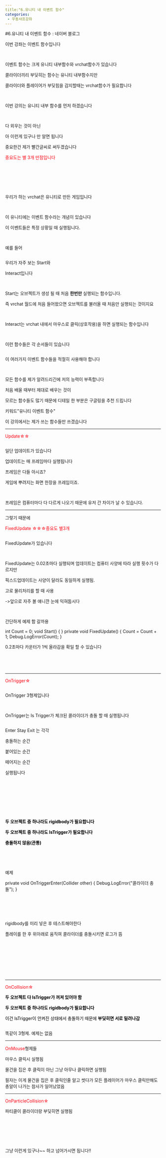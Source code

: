 ```yaml
---
title:"6.유니티 내 이벤트 함수"
categories:
 - 우동샤프강좌
---
```

#6.유니티 내 이벤트 함수 : 네이버 블로그
<div class="wrap_rabbit pcol2 _param(1) _postViewArea222583389393" id="post-view222583389393">
<!-- Rabbit HTML --><div class="se-viewer se-theme-default" lang="ko-KR">
<!-- SE_DOC_HEADER_END -->
<div class="se-main-container">
<div class="se-component se-text se-l-default" id="SE-72385c9c-377a-42fc-b866-f5e9d3713923">
<div class="se-component-content">
<div class="se-section se-section-text se-l-default">
<div class="se-module se-module-text">
<!-- SE-TEXT { --><p class="se-text-paragraph se-text-paragraph-align-" id="SE-654d220b-0bcf-426a-8311-04e6fa39742d" style=""><span class="se-fs- se-ff-" id="SE-3d12652a-907a-4cd0-90e5-43cab258325d" style="">이번 강좌는 이벤트 함수입니다</span></p><!-- } SE-TEXT --><!-- SE-TEXT { --><p class="se-text-paragraph se-text-paragraph-align-" id="SE-320fc382-fc22-4964-b68e-542add06873f" style=""><span class="se-fs- se-ff-" id="SE-cb9b9165-6bc1-4227-8b34-226b2e67288c" style="">​</span></p><!-- } SE-TEXT --><!-- SE-TEXT { --><p class="se-text-paragraph se-text-paragraph-align-" id="SE-a308bd3e-a335-4166-bc03-5c6dbedff4a7" style=""><span class="se-fs- se-ff-" id="SE-bd0b6bbe-5884-4458-8768-e0c8c8261e2d" style="">이벤트 함수는 크게 유니티 내부함수와 vrchat함수가 있습니다</span></p><!-- } SE-TEXT --><!-- SE-TEXT { --><p class="se-text-paragraph se-text-paragraph-align-" id="SE-2bbea9f1-c555-4528-88f8-e477cda0185a" style=""><span class="se-fs- se-ff-" id="SE-0f9d7ede-099c-4255-b477-13f2a4fd62ea" style="">콜라이더끼리 부딪히는 함수는 유니티 내부함수지만</span></p><!-- } SE-TEXT --><!-- SE-TEXT { --><p class="se-text-paragraph se-text-paragraph-align-" id="SE-746bfbce-ef4b-4d63-a93b-60a62cbdb368" style=""><span class="se-fs- se-ff-" id="SE-d57818ed-1cac-449d-92a6-85a6d21fc77a" style="">콜라이더와 플레이어가 부딪힘을 감지할때는 vrchat함수가 필요합니다</span></p><!-- } SE-TEXT --><!-- SE-TEXT { --><p class="se-text-paragraph se-text-paragraph-align-" id="SE-0312c368-7464-4950-ac49-9358263baaa0" style=""><span class="se-fs- se-ff-" id="SE-50ea8a87-3d32-4c24-a6ae-320608e3c94c" style="">​</span></p><!-- } SE-TEXT --><!-- SE-TEXT { --><p class="se-text-paragraph se-text-paragraph-align-" id="SE-0ecc1ad7-4895-42e5-a035-d1237dc437f8" style=""><span class="se-fs- se-ff-" id="SE-dae89dc8-9462-4801-b9ce-330f40e0cd4c" style="">이번 강의는 유니티 내부 함수를 먼저 하겠습니다</span></p><!-- } SE-TEXT --><!-- SE-TEXT { --><p class="se-text-paragraph se-text-paragraph-align-" id="SE-6cacfe5e-ff36-40ab-bb3e-6ef38da6e632" style=""><span class="se-fs- se-ff-" id="SE-41688531-6d36-44fa-a20a-d8efd2a4d352" style="">​</span></p><!-- } SE-TEXT --><!-- SE-TEXT { --><p class="se-text-paragraph se-text-paragraph-align-" id="SE-cef1ae8e-7772-4c59-880a-55853cdabc06" style=""><span class="se-fs- se-ff-" id="SE-34e699a8-3069-417b-b49c-807ab9d56f86" style="">다 외우는 것이 아닌</span></p><!-- } SE-TEXT --><!-- SE-TEXT { --><p class="se-text-paragraph se-text-paragraph-align-" id="SE-b3685fd7-4654-4b5f-927c-94eb8c0fcfc7" style=""><span class="se-fs- se-ff-" id="SE-7f06d719-a5f7-4f43-bc13-cc57de1d60d5" style="">아 이런게 있구나 만 알면 됩니다</span></p><!-- } SE-TEXT --><!-- SE-TEXT { --><p class="se-text-paragraph se-text-paragraph-align-" id="SE-67a993a6-c7a5-4ada-99e4-1fe22c07f631" style=""><span class="se-fs- se-ff-" id="SE-b1a21066-774e-4004-8506-5a979710f404" style="">중요한건 제가 빨간글씨로 써두겠습니다</span></p><!-- } SE-TEXT --><!-- SE-TEXT { --><p class="se-text-paragraph se-text-paragraph-align-" id="SE-89af24ca-ba52-4219-8913-f658c88eea39" style=""><span class="se-fs- se-ff-" id="SE-71b8eb94-dc6e-4edb-8b31-9f7d90acddc5" style="color:#ff0010;">중요도는 별 3개 만점입니다</span></p><!-- } SE-TEXT --><!-- SE-TEXT { --><p class="se-text-paragraph se-text-paragraph-align-" id="SE-1eade218-5173-477c-a621-3af990315040" style=""><span class="se-fs- se-ff-" id="SE-a9c874d7-8cd0-4f3e-9746-6587a84c0505" style="">​</span></p><!-- } SE-TEXT --><!-- SE-TEXT { --><p class="se-text-paragraph se-text-paragraph-align-" id="SE-d8d4dfca-1376-435c-8bb3-db629378d174" style=""><span class="se-fs- se-ff-" id="SE-faf481dc-0cb4-486f-b87e-e374b9bdcd9d" style="">​</span></p><!-- } SE-TEXT --><!-- SE-TEXT { --><p class="se-text-paragraph se-text-paragraph-align-" id="SE-095368be-74cc-4eca-8faa-6d07ca701021" style=""><span class="se-fs- se-ff-" id="SE-4a2bec98-7072-4561-83da-0193ed4a4d68" style="">​</span></p><!-- } SE-TEXT --><!-- SE-TEXT { --><p class="se-text-paragraph se-text-paragraph-align-" id="SE-505ae656-9265-41c9-8d57-0f6450818e85" style=""><span class="se-fs- se-ff-" id="SE-4e9ab927-560f-41d1-a292-913b41c60da9" style="">우리가 하는 vrchat은 유니티로 만든 게임입니다</span></p><!-- } SE-TEXT --><!-- SE-TEXT { --><p class="se-text-paragraph se-text-paragraph-align-" id="SE-5af2f763-ad01-4b2f-9b7c-e4546343ab8e" style=""><span class="se-fs- se-ff-" id="SE-426f1cd3-b0a1-4e2f-a1fd-58024e4cd272" style="">​</span></p><!-- } SE-TEXT --><!-- SE-TEXT { --><p class="se-text-paragraph se-text-paragraph-align-" id="SE-a2c2e8ff-15b9-4537-9ac9-eecb51ece61d" style=""><span class="se-fs- se-ff-" id="SE-b27f8ad0-9d43-4a3b-ae97-93a78a578fdd" style="">이 유니티에는 이벤트 함수라는 개념이 있습니다</span></p><!-- } SE-TEXT --><!-- SE-TEXT { --><p class="se-text-paragraph se-text-paragraph-align-" id="SE-2cbb3b02-a552-4509-8f7f-cf392521cfdf" style=""><span class="se-fs- se-ff-" id="SE-920e38dc-3653-46de-b260-ef98ee7f0f7e" style="">이 이벤트들은 특정 상황일 때 실행됩니다.</span></p><!-- } SE-TEXT --><!-- SE-TEXT { --><p class="se-text-paragraph se-text-paragraph-align-" id="SE-2d1497ca-238d-49c6-ab05-0c17cc55aad5" style=""><span class="se-fs- se-ff-" id="SE-ee8b17df-9299-4d94-9ef3-cea798467830" style="">​</span></p><!-- } SE-TEXT --><!-- SE-TEXT { --><p class="se-text-paragraph se-text-paragraph-align-" id="SE-48349b06-5ddf-4612-97d8-81f9c4a9aa58" style=""><span class="se-fs- se-ff-" id="SE-1b59d6fe-14b7-42de-bda3-97d21dfb2640" style="">예를 들어 </span></p><!-- } SE-TEXT -->
</div>
</div>
</div>
</div> <div class="se-component se-image se-l-default" id="SE-a8f81160-657c-41eb-b4f2-ba01db59142a">
<div class="se-component-content se-component-content-normal">
<div class="se-section se-section-image se-l-default se-section-align-" style="max-width:554px;">
<div class="se-module se-module-image" style="">
<a class="se-module-image-link __se_image_link __se_link" data-linkdata='{"id" : "SE-a8f81160-657c-41eb-b4f2-ba01db59142a", "src" : "https://blogfiles.pstatic.net/MjAyMTExMjlfMTMy/MDAxNjM4MTM2MDAzNDQw.xgbjXT_aRtvmUoaMye9iyKFMHJaiIq3Hmm5MrbSeoXgg.Fk3TT0w2BBMgIKX2H9XMgXHngAoE_ZTuPuruhZSUlEQg.PNG.dls32208/image.png?type=w1", "originalWidth" : "554", "originalHeight" : "292", "linkUse" : "false", "link" : ""}' data-linktype="img" href="#" onclick="return false;" style="">
<img alt="" class="se-image-resource" src="https://blogfiles.pstatic.net/MjAyMTExMjlfMTMy/MDAxNjM4MTM2MDAzNDQw.xgbjXT_aRtvmUoaMye9iyKFMHJaiIq3Hmm5MrbSeoXgg.Fk3TT0w2BBMgIKX2H9XMgXHngAoE_ZTuPuruhZSUlEQg.PNG.dls32208/image.png?type=w1">
</img></a>
</div>
</div>
</div>
</div>
<div class="se-component se-text se-l-default" id="SE-fab99dfb-0595-48f6-9532-7f9299c3c9b4">
<div class="se-component-content">
<div class="se-section se-section-text se-l-default">
<div class="se-module se-module-text">
<!-- SE-TEXT { --><p class="se-text-paragraph se-text-paragraph-align-" id="SE-705e0e7e-4dac-48c9-8d65-0c8d740c558c" style=""><span class="se-fs- se-ff-" id="SE-fae8aa4f-04e0-4921-8a77-f6827bc96bee" style="">우리가 자주 보는 Start와</span></p><!-- } SE-TEXT --><!-- SE-TEXT { --><p class="se-text-paragraph se-text-paragraph-align-" id="SE-d68ff26c-a9c2-4ef7-85cb-e811e8f516f4" style=""><span class="se-fs- se-ff-" id="SE-4ee6906f-1a9a-4687-a553-e0f5e4994597" style="">Interact입니다</span></p><!-- } SE-TEXT --><!-- SE-TEXT { --><p class="se-text-paragraph se-text-paragraph-align-" id="SE-827f3a7c-5be2-4383-bece-7ac71270fe7e" style=""><span class="se-fs- se-ff-" id="SE-75942be7-243e-4825-911f-024c89daced0" style="">​</span></p><!-- } SE-TEXT --><!-- SE-TEXT { --><p class="se-text-paragraph se-text-paragraph-align-" id="SE-525abe4e-050f-4bde-9883-801ef21301f1" style=""><span class="se-fs- se-ff-" id="SE-06c1a4a2-5bd8-451c-b4e7-6e8ba3fd80fc" style="">Start는 오브젝트가 생성 될 때 처음 </span><span class="se-fs- se-ff-" id="SE-32674b16-8eea-4256-9614-2ec762fdc80a" style=""><b>한번만</b></span><span class="se-fs- se-ff-" id="SE-bc451b14-6bc4-4363-adbd-bc12422cb8ba" style=""> 실행되는 함수입니다.</span></p><!-- } SE-TEXT --><!-- SE-TEXT { --><p class="se-text-paragraph se-text-paragraph-align-" id="SE-3051eba7-2e46-4182-932f-b7f43637d967" style=""><span class="se-fs- se-ff-" id="SE-1cc749ac-a11c-4b09-8aad-18a6becb2aeb" style="">즉 vrchat 월드에 처음 들어왔으면 오브젝트를 불러올 때 처음만 실행되는 것이지요</span></p><!-- } SE-TEXT --><!-- SE-TEXT { --><p class="se-text-paragraph se-text-paragraph-align-" id="SE-5f610fd3-96a8-4ed5-badd-59e0a95ee9c8" style=""><span class="se-fs- se-ff-" id="SE-871f93c5-2974-4188-a229-8a16d2a0e0c6" style="">​</span></p><!-- } SE-TEXT --><!-- SE-TEXT { --><p class="se-text-paragraph se-text-paragraph-align-" id="SE-27e8daa8-ba15-495b-8b7a-5d7c7389d018" style=""><span class="se-fs- se-ff-" id="SE-0f79de7b-4971-4b0c-8d14-7bb0f8aba3b6" style="">Interact는 vrchat 내에서 마우스로 클릭(상호작용)을 하면 실행되는 함수입니다</span></p><!-- } SE-TEXT --><!-- SE-TEXT { --><p class="se-text-paragraph se-text-paragraph-align-" id="SE-b7126457-ca18-4599-8ed5-4db07309386a" style=""><span class="se-fs- se-ff-" id="SE-7647eca8-932d-411d-86be-9595dcea95d3" style="">​</span></p><!-- } SE-TEXT --><!-- SE-TEXT { --><p class="se-text-paragraph se-text-paragraph-align-" id="SE-6792b215-271e-4a30-8b53-68d48b6a1f39" style=""><span class="se-fs- se-ff-" id="SE-c41aa1f2-880f-46b9-8592-690cd83791df" style="">이런 함수들은 각 순서들이 있습니다</span></p><!-- } SE-TEXT -->
</div>
</div>
</div>
</div> <div class="se-component se-image se-l-default" id="SE-48021150-c64d-443d-9ba5-bbc3efa3cfff">
<div class="se-component-content se-component-content-fit">
<div class="se-section se-section-image se-l-default se-section-align-">
<div class="se-module se-module-image" style="">
<a class="se-module-image-link __se_image_link __se_link" data-linkdata='{"id" : "SE-48021150-c64d-443d-9ba5-bbc3efa3cfff", "src" : "https://docs.unity3d.com/kr/530/uploads/Main/monobehaviour_flowchart.svg", "originalWidth" : "1134", "originalHeight" : "1587", "linkUse" : "false", "link" : ""}' data-linktype="img" href="#" onclick="return false;" style="">
<img alt="" class="se-image-resource" src="https://docs.unity3d.com/kr/530/uploads/Main/monobehaviour_flowchart.svg">
</img></a>
</div>
</div>
</div>
</div>
<div class="se-component se-text se-l-default" id="SE-a27cc51a-40f6-43aa-9bd9-c194a34f6639">
<div class="se-component-content">
<div class="se-section se-section-text se-l-default">
<div class="se-module se-module-text">
<!-- SE-TEXT { --><p class="se-text-paragraph se-text-paragraph-align-" id="SE-25b71bf6-b8be-46fd-8c0b-31577a2b6872" style=""><span class="se-fs- se-ff-" id="SE-ce74d955-bb77-4c56-aa84-ade087b284cb" style="">이 여러가지 이벤트 함수들을 적절히 사용해야 합니다</span></p><!-- } SE-TEXT --><!-- SE-TEXT { --><p class="se-text-paragraph se-text-paragraph-align-" id="SE-c76ec47f-c219-4ed6-ba12-591775ff60fb" style=""><span class="se-fs- se-ff-" id="SE-93a54266-751b-48c2-a3c8-84fc2c4b59e3" style="">​</span></p><!-- } SE-TEXT --><!-- SE-TEXT { --><p class="se-text-paragraph se-text-paragraph-align-" id="SE-033de352-9648-4d84-a4e7-853532912c3c" style=""><span class="se-fs- se-ff-" id="SE-252bcf0a-b219-4bc4-8ee3-0ad1fe102dd6" style="">모든 함수를 제가 알려드리긴에 저의 능력이 부족합니다</span></p><!-- } SE-TEXT --><!-- SE-TEXT { --><p class="se-text-paragraph se-text-paragraph-align-" id="SE-f69e7ed6-e3d9-4594-8b01-8b16bd4c4fbf" style=""><span class="se-fs- se-ff-" id="SE-79334081-c41d-4b9c-97bf-19c1e8b2c4e2" style="">처음 배울 때부터 제대로 배우는 것이</span></p><!-- } SE-TEXT --><!-- SE-TEXT { --><p class="se-text-paragraph se-text-paragraph-align-" id="SE-ba6fcc63-fdb6-46b5-ae86-20a34bc850d7" style=""><span class="se-fs- se-ff-" id="SE-0a1f6587-d8f3-4f41-ad5b-55ae00e41012" style="">모르는 함수들도 많기 때문에 디테일 한 부분은 구글링을 추천 드립니다</span></p><!-- } SE-TEXT --><!-- SE-TEXT { --><p class="se-text-paragraph se-text-paragraph-align-" id="SE-14a060a3-8b32-401a-a2b8-db8b4a5cf086" style=""><span class="se-fs- se-ff-" id="SE-7cbdb859-0283-4aa6-bb17-5abd83482df1" style="">키워드"유니티 이벤트 함수"</span></p><!-- } SE-TEXT --><!-- SE-TEXT { --><p class="se-text-paragraph se-text-paragraph-align-" id="SE-2ece3482-577c-4fdc-afe8-fceb753fa2c2" style=""><span class="se-fs- se-ff-" id="SE-c4d2f79f-c02e-4e62-ac26-038b8e367bd7" style="">이 강의에서는 제가 쓰는 함수들만 쓰겠습니다</span></p><!-- } SE-TEXT -->
</div>
</div>
</div>
</div> <div class="se-component se-horizontalLine se-l-line1" id="SE-0bacc74b-04c4-4320-b360-267bb979d94e">
<div class="se-component-content">
<div class="se-section se-section-horizontalLine se-l-line1 se-section-align-">
<div class="se-module se-module-horizontalLine">
<hr class="se-hr"/>
</div>
</div>
</div>
</div> <div class="se-component se-text se-l-default" id="SE-74fbfcd8-21df-48a5-8f26-e8537dd7c956">
<div class="se-component-content">
<div class="se-section se-section-text se-l-default">
<div class="se-module se-module-text">
<!-- SE-TEXT { --><p class="se-text-paragraph se-text-paragraph-align-" id="SE-d7c13598-1915-44f4-a959-6f240b6fdb0c" style=""><span class="se-fs- se-ff-" id="SE-74b388aa-8f34-4d7e-a858-f63c9613b154" style="color:#ff0010;">Update☆☆</span></p><!-- } SE-TEXT -->
</div>
</div>
</div>
</div> <div class="se-component se-image se-l-default" id="SE-fc261524-9205-4b2f-a101-bea90d26866c">
<div class="se-component-content se-component-content-normal">
<div class="se-section se-section-image se-l-default se-section-align-" style="max-width:336px;">
<div class="se-module se-module-image" style="">
<a class="se-module-image-link __se_image_link __se_link" data-linkdata='{"id" : "SE-fc261524-9205-4b2f-a101-bea90d26866c", "src" : "https://blogfiles.pstatic.net/MjAyMTExMjlfMTQy/MDAxNjM4MTM2ODg0NDg5.OlNObrgZWbGUkX5htawJXwGmYEnR55YC8yVN-d_2ETwg.n1O7fRrgU8w72YLJfeLcM7q_ezQi2NWSdY6jvk9NAywg.PNG.dls32208/image.png?type=w1", "originalWidth" : "336", "originalHeight" : "132", "linkUse" : "false", "link" : ""}' data-linktype="img" href="#" onclick="return false;" style="">
<img alt="" class="se-image-resource" src="https://blogfiles.pstatic.net/MjAyMTExMjlfMTQy/MDAxNjM4MTM2ODg0NDg5.OlNObrgZWbGUkX5htawJXwGmYEnR55YC8yVN-d_2ETwg.n1O7fRrgU8w72YLJfeLcM7q_ezQi2NWSdY6jvk9NAywg.PNG.dls32208/image.png?type=w1">
</img></a>
</div>
</div>
</div>
</div>
<div class="se-component se-text se-l-default" id="SE-a2030c65-bee0-4fa3-a95b-c5ca8e89231a">
<div class="se-component-content">
<div class="se-section se-section-text se-l-default">
<div class="se-module se-module-text">
<!-- SE-TEXT { --><p class="se-text-paragraph se-text-paragraph-align-" id="SE-385e33a3-0b55-4fad-bb21-e8ebc0ae3258" style=""><span class="se-fs- se-ff-" id="SE-1745eb6f-204d-4081-a5da-5726b1de957e" style="">일단 업데이트가 있습니다</span></p><!-- } SE-TEXT --><!-- SE-TEXT { --><p class="se-text-paragraph se-text-paragraph-align-" id="SE-82f41e95-6928-468d-8753-477bc9254b96" style=""><span class="se-fs- se-ff-" id="SE-f7bc5b63-5964-4f1b-87f4-2c53df5c8756" style="">업데이트는 매 프레임마다 실행됩니다</span></p><!-- } SE-TEXT --><!-- SE-TEXT { --><p class="se-text-paragraph se-text-paragraph-align-" id="SE-c2107244-2722-4d20-907e-bc87e139be2c" style=""><span class="se-fs- se-ff-" id="SE-832bb793-f8c0-46f9-8207-48a4a1b2ce24" style="">프레임은 다들 아시죠?</span></p><!-- } SE-TEXT --><!-- SE-TEXT { --><p class="se-text-paragraph se-text-paragraph-align-" id="SE-60d67431-eb67-4567-8514-48e1a4ddf491" style=""><span class="se-fs- se-ff-" id="SE-d44aba62-11d6-44c0-8ab3-ef67be838ea9" style="">게임에 뿌려지는 화면 한장을 프레임이죠.</span></p><!-- } SE-TEXT --><!-- SE-TEXT { --><p class="se-text-paragraph se-text-paragraph-align-" id="SE-255ac16f-1b13-4d82-980e-54f781cf5464" style=""><span class="se-fs- se-ff-" id="SE-b7c37571-989f-448e-baad-34775203729b" style="">​</span></p><!-- } SE-TEXT --><!-- SE-TEXT { --><p class="se-text-paragraph se-text-paragraph-align-" id="SE-e092109b-4c43-4051-8dfd-20cd62e302f6" style=""><span class="se-fs- se-ff-" id="SE-b3cf409a-bd7e-418d-a670-f1f455032907" style="">프레임은 컴퓨터마다 다 다르게 나오기 때문에 유저 간 차이가 날 수 있습니다.</span></p><!-- } SE-TEXT -->
</div>
</div>
</div>
</div> <div class="se-component se-horizontalLine se-l-line1" id="SE-b1122201-0335-4178-8115-616b7726cf05">
<div class="se-component-content">
<div class="se-section se-section-horizontalLine se-l-line1 se-section-align-">
<div class="se-module se-module-horizontalLine">
<hr class="se-hr"/>
</div>
</div>
</div>
</div> <div class="se-component se-text se-l-default" id="SE-678a2b57-536b-410d-a56f-29fe7f62eb52">
<div class="se-component-content">
<div class="se-section se-section-text se-l-default">
<div class="se-module se-module-text">
<!-- SE-TEXT { --><p class="se-text-paragraph se-text-paragraph-align-" id="SE-d95bee76-ae96-4187-ba95-e559ed49b11c" style=""><span class="se-fs- se-ff-" id="SE-08e1b3bf-56a4-43fc-9239-42c88182c959" style="">그렇기 때문에</span></p><!-- } SE-TEXT --><!-- SE-TEXT { --><p class="se-text-paragraph se-text-paragraph-align-" id="SE-239fe3e0-1cfa-4f23-892d-ea72a8056920" style=""><span class="se-fs- se-ff-" id="SE-440e723d-e505-438c-8298-ac8df479d4e0" style="color:#ff0010;">FixedUpdate ☆☆☆중요도 별3개</span></p><!-- } SE-TEXT -->
</div>
</div>
</div>
</div> <div class="se-component se-image se-l-default" id="SE-feb4daca-24de-4b2f-8eff-7134ada23d90">
<div class="se-component-content se-component-content-normal">
<div class="se-section se-section-image se-l-default se-section-align-" style="max-width:439px;">
<div class="se-module se-module-image" style="">
<a class="se-module-image-link __se_image_link __se_link" data-linkdata='{"id" : "SE-feb4daca-24de-4b2f-8eff-7134ada23d90", "src" : "https://postfiles.pstatic.net/MjAyMTEyMDdfMzEg/MDAxNjM4ODA1MjQ4Mzcx.QY0vXehFmp1SLrNqmqW46_3fCtOyiKqbKOLjqo68zI4g.gNfUZTWsDDsNPKOMNLaIhACSSUSPd_yu_K57qIK63_Qg.PNG.dls32208/1638587483.png", "originalWidth" : "439", "originalHeight" : "176", "linkUse" : "false", "link" : ""}' data-linktype="img" href="#" onclick="return false;" style="">
<img alt="" class="se-image-resource" data-height="176" data-lazy-src="https://postfiles.pstatic.net/MjAyMTEyMDdfMzEg/MDAxNjM4ODA1MjQ4Mzcx.QY0vXehFmp1SLrNqmqW46_3fCtOyiKqbKOLjqo68zI4g.gNfUZTWsDDsNPKOMNLaIhACSSUSPd_yu_K57qIK63_Qg.PNG.dls32208/1638587483.png?type=w966" data-width="439" src="https://postfiles.pstatic.net/MjAyMTEyMDdfMzEg/MDAxNjM4ODA1MjQ4Mzcx.QY0vXehFmp1SLrNqmqW46_3fCtOyiKqbKOLjqo68zI4g.gNfUZTWsDDsNPKOMNLaIhACSSUSPd_yu_K57qIK63_Qg.PNG.dls32208/1638587483.png?type=w80_blur">
</img></a>
</div>
</div>
</div>
</div>
<div class="se-component se-text se-l-default" id="SE-6220f273-0517-4eb2-8c97-23e75496be24">
<div class="se-component-content">
<div class="se-section se-section-text se-l-default">
<div class="se-module se-module-text">
<!-- SE-TEXT { --><p class="se-text-paragraph se-text-paragraph-align-" id="SE-90245e94-d937-4383-ad6e-0c2291ffb4e6" style=""><span class="se-fs- se-ff-" id="SE-b237b7f1-fbaf-43d3-bc4d-7ea2eb92a60b" style="">FixedUpdate가 있습니다</span></p><!-- } SE-TEXT --><!-- SE-TEXT { --><p class="se-text-paragraph se-text-paragraph-align-" id="SE-e7cd181a-6569-4bd1-973e-22bc87d2955c" style=""><span class="se-fs- se-ff-" id="SE-696a2e82-4c51-4d7a-90e3-f60107864901" style="">​</span></p><!-- } SE-TEXT --><!-- SE-TEXT { --><p class="se-text-paragraph se-text-paragraph-align-" id="SE-241cec31-b28a-4da1-a87a-cfb269536a82" style=""><span class="se-fs- se-ff-" id="SE-263c827a-fd64-498c-891c-9ecedddf454f" style="">FixedUpdate는 0.02초마다 실행되며 업데이트는 컴퓨터 사양에 따라 실행 횟수가 다르지만</span></p><!-- } SE-TEXT --><!-- SE-TEXT { --><p class="se-text-paragraph se-text-paragraph-align-" id="SE-6bbfd645-6825-4efe-8c25-87e7a33016dc" style=""><span class="se-fs- se-ff-" id="SE-adeb46c0-5a1d-4691-af17-7c1d84cf68ac" style="">픽스드업데이트는 사양이 달라도 동일하게 실행됨.</span></p><!-- } SE-TEXT --><!-- SE-TEXT { --><p class="se-text-paragraph se-text-paragraph-align-" id="SE-17b0f5cd-6d81-49b6-a338-3b7936ac7067" style=""><span class="se-fs- se-ff-" id="SE-0d8b8fb1-bc4e-479f-9aa9-97705539d75d" style="">고로 물리처리를 할 때 사용</span></p><!-- } SE-TEXT --><!-- SE-TEXT { --><p class="se-text-paragraph se-text-paragraph-align-" id="SE-bf01d82a-4dfe-47cb-a277-b9f63b66d77c" style=""><span class="se-fs- se-ff-" id="SE-5d91eadd-0498-431b-b68c-31f7a7eb0b5a" style="">-&gt;앞으로 자주 볼 얘니깐 눈에 익혀둡시다</span></p><!-- } SE-TEXT --><!-- SE-TEXT { --><p class="se-text-paragraph se-text-paragraph-align-" id="SE-ab3c7452-1571-4ce6-b408-ea5092b67557" style=""><span class="se-fs- se-ff-" id="SE-bb407f69-a728-45c5-acea-0842febc472d" style="">​</span></p><!-- } SE-TEXT --><!-- SE-TEXT { --><p class="se-text-paragraph se-text-paragraph-align-" id="SE-18fd248e-4b91-4b9a-82a1-965e9c7c8451" style=""><span class="se-fs- se-ff-" id="SE-c17b402d-a19d-4057-9d71-124efcdd704f" style="">간단하게 예제 함 갈까용</span></p><!-- } SE-TEXT -->
</div>
</div>
</div>
</div> <div class="se-component se-image se-l-default" id="SE-5a3fd6e1-6f06-468f-a40d-3ec0ac3019ec">
<div class="se-component-content se-component-content-normal">
<div class="se-section se-section-image se-l-default se-section-align-" style="max-width:643px;">
<div class="se-module se-module-image" style="">
<a class="se-module-image-link __se_image_link __se_link" data-linkdata='{"id" : "SE-5a3fd6e1-6f06-468f-a40d-3ec0ac3019ec", "src" : "https://postfiles.pstatic.net/MjAyMTEyMDdfMjYg/MDAxNjM4ODA1MjYyNTk4.3XO_7NtVsXIvWYqdi6cD5Qk-OUfObHaxr-S--PS_SAUg.58IXlZxzU9OOerAggcZ1ih1NChy0syQp43NaKSAiE_8g.PNG.dls32208/1638630757.png", "originalWidth" : "643", "originalHeight" : "597", "linkUse" : "false", "link" : ""}' data-linktype="img" href="#" onclick="return false;" style="">
<img alt="" class="se-image-resource" data-height="597" data-lazy-src="https://postfiles.pstatic.net/MjAyMTEyMDdfMjYg/MDAxNjM4ODA1MjYyNTk4.3XO_7NtVsXIvWYqdi6cD5Qk-OUfObHaxr-S--PS_SAUg.58IXlZxzU9OOerAggcZ1ih1NChy0syQp43NaKSAiE_8g.PNG.dls32208/1638630757.png?type=w966" data-width="643" src="https://postfiles.pstatic.net/MjAyMTEyMDdfMjYg/MDAxNjM4ODA1MjYyNTk4.3XO_7NtVsXIvWYqdi6cD5Qk-OUfObHaxr-S--PS_SAUg.58IXlZxzU9OOerAggcZ1ih1NChy0syQp43NaKSAiE_8g.PNG.dls32208/1638630757.png?type=w80_blur"/>
</a>
</div>
</div>
</div>
</div>
<div class="se-component se-code se-l-code_black" id="SE-99f4c2c1-f810-46a2-aca1-072384267aed">
<div class="se-component-content">
<div class="se-section se-section-code se-l-code_black">
<div class="se-module se-module-code se-fs-fs13">
<div class="se-code-source">
<div class="__se_code_view language-javascript">    int Count = 0;
    void Start()
    {
    }
    private void FixedUpdate()
    {
        Count = Count + 1;
        Debug.LogError(Count);
    }
</div>
</div>
</div>
</div>
</div>
<script class="__se_module_data" data-module='{"type":"v2_code", "id" : "SE-99f4c2c1-f810-46a2-aca1-072384267aed"}' type="text/data"></script>
</div> <div class="se-component se-image se-l-default" id="SE-a1f3420b-4a82-4be8-9d3d-7c1f152c2d17">
<div class="se-component-content se-component-content-fit">
<div class="se-section se-section-image se-l-default se-section-align-">
<div class="se-module se-module-image" style="">
<a class="se-module-image-link __se_image_link __se_link" data-linkdata='{"id" : "SE-a1f3420b-4a82-4be8-9d3d-7c1f152c2d17", "src" : "https://blogfiles.pstatic.net/MjAyMTExMjlfMTkg/MDAxNjM4MTUzNzc0MjU2.ARW9kpAGZdJB_CrTNFIQ_ndKVwl9648SNlvSJcZET9Ag.TyxsM8aJLrRBlp2lwcOsOsquoWHSwoKw9wsxRdc4bDkg.PNG.dls32208/image.png?type=w1", "originalWidth" : "1436", "originalHeight" : "173", "linkUse" : "false", "link" : ""}' data-linktype="img" href="#" onclick="return false;" style="">
<img alt="" class="se-image-resource" src="https://blogfiles.pstatic.net/MjAyMTExMjlfMTkg/MDAxNjM4MTUzNzc0MjU2.ARW9kpAGZdJB_CrTNFIQ_ndKVwl9648SNlvSJcZET9Ag.TyxsM8aJLrRBlp2lwcOsOsquoWHSwoKw9wsxRdc4bDkg.PNG.dls32208/image.png?type=w1"/>
</a>
</div>
</div>
</div>
</div>
<div class="se-component se-text se-l-default" id="SE-d48563dc-268f-4d2a-8e3b-92470a32771b">
<div class="se-component-content">
<div class="se-section se-section-text se-l-default">
<div class="se-module se-module-text">
<!-- SE-TEXT { --><p class="se-text-paragraph se-text-paragraph-align-" id="SE-32ef03b1-4168-4041-a424-993236db9d7c" style=""><span class="se-fs- se-ff-" id="SE-20b3ecab-1455-4605-ab6b-73912b846fc6" style="">0.2초마다 카운터가 1씩 올라감을 확일 할 수 있습니다</span></p><!-- } SE-TEXT --><!-- SE-TEXT { --><p class="se-text-paragraph se-text-paragraph-align-" id="SE-1355eca5-0b89-4a18-8a1e-d924958dd044" style=""><span class="se-fs- se-ff-" id="SE-6577beee-37ab-4be1-b4a0-0bb3aca0a9ac" style="">​</span></p><!-- } SE-TEXT --><!-- SE-TEXT { --><p class="se-text-paragraph se-text-paragraph-align-" id="SE-af82dc67-b0a5-4b4f-ad4c-0a0bb4e01166" style=""><span class="se-fs- se-ff-" id="SE-e284f97d-3195-4f22-9511-b4a1b2d6c6f3" style="">​</span></p><!-- } SE-TEXT -->
</div>
</div>
</div>
</div> <div class="se-component se-horizontalLine se-l-line1" id="SE-ad8f8415-658f-4c05-a9a1-b0572af3611f">
<div class="se-component-content">
<div class="se-section se-section-horizontalLine se-l-line1 se-section-align-">
<div class="se-module se-module-horizontalLine">
<hr class="se-hr"/>
</div>
</div>
</div>
</div> <div class="se-component se-text se-l-default" id="SE-2b996173-31c6-4567-9838-961ccb34c65c">
<div class="se-component-content">
<div class="se-section se-section-text se-l-default">
<div class="se-module se-module-text">
<!-- SE-TEXT { --><p class="se-text-paragraph se-text-paragraph-align-" id="SE-efbf7a9c-140c-48fb-9dbb-7231cad8de85" style=""><span class="se-fs- se-ff-" id="SE-17c9fd74-54fb-4246-8e65-b4f12f2c4b6b" style="color:#ff0010;">OnTrigger☆</span></p><!-- } SE-TEXT -->
</div>
</div>
</div>
</div> <div class="se-component se-image se-l-default" id="SE-fe71342a-96f6-4336-8cc7-67f3fe5e0e24">
<div class="se-component-content se-component-content-normal">
<div class="se-section se-section-image se-l-default se-section-align-" style="max-width:613px;">
<div class="se-module se-module-image" style="">
<a class="se-module-image-link __se_image_link __se_link" data-linkdata='{"id" : "SE-fe71342a-96f6-4336-8cc7-67f3fe5e0e24", "src" : "https://blogfiles.pstatic.net/MjAyMTExMjlfOTMg/MDAxNjM4MTM4MDgxODUz.M-oPibdK2Cg3Yzw_-z6lEovm_GiInmHJsqfYau4xdJog.QoAhWpJd_jN-WUHkbru3SvUfapHWaBhcZyJD9vdJiKQg.PNG.dls32208/image.png?type=w1", "originalWidth" : "613", "originalHeight" : "348", "linkUse" : "false", "link" : ""}' data-linktype="img" href="#" onclick="return false;" style="">
<img alt="" class="se-image-resource" src="https://blogfiles.pstatic.net/MjAyMTExMjlfOTMg/MDAxNjM4MTM4MDgxODUz.M-oPibdK2Cg3Yzw_-z6lEovm_GiInmHJsqfYau4xdJog.QoAhWpJd_jN-WUHkbru3SvUfapHWaBhcZyJD9vdJiKQg.PNG.dls32208/image.png?type=w1"/>
</a>
</div>
</div>
</div>
</div>
<div class="se-component se-text se-l-default" id="SE-592f4de0-183a-4058-b5c4-599940d09e42">
<div class="se-component-content">
<div class="se-section se-section-text se-l-default">
<div class="se-module se-module-text">
<!-- SE-TEXT { --><p class="se-text-paragraph se-text-paragraph-align-" id="SE-198ef2ca-ae41-4c89-b6ff-a0ab9af8d9c4" style=""><span class="se-fs- se-ff-" id="SE-0b4e7745-0456-40fb-ac17-3f2d31fb4354" style="">OnTrigger 3형제입니다</span></p><!-- } SE-TEXT --><!-- SE-TEXT { --><p class="se-text-paragraph se-text-paragraph-align-" id="SE-fa853781-6b5d-49f0-9b40-a383e81764cb" style=""><span class="se-fs- se-ff-" id="SE-478bbccf-70d6-4b82-8859-0270220affc9" style="">​</span></p><!-- } SE-TEXT --><!-- SE-TEXT { --><p class="se-text-paragraph se-text-paragraph-align-" id="SE-c16ee5b9-fcc6-4da5-8140-86600b6dc000" style=""><span class="se-fs- se-ff-" id="SE-8a33ebe6-3953-47db-9d7f-6048d0bfc506" style="">OnTrigger는 Is Trigger가 체크된 콜라이더가 충돌 할 때 실행됩니다</span></p><!-- } SE-TEXT -->
</div>
</div>
</div>
</div> <div class="se-component se-image se-l-default" id="SE-380487a2-d679-449d-8d89-476678c282b4">
<div class="se-component-content se-component-content-normal">
<div class="se-section se-section-image se-l-default se-section-align-" style="max-width:396px;">
<div class="se-module se-module-image" style="">
<a class="se-module-image-link __se_image_link __se_link" data-linkdata='{"id" : "SE-380487a2-d679-449d-8d89-476678c282b4", "src" : "https://postfiles.pstatic.net/MjAyMTEyMDdfNCAg/MDAxNjM4ODA1Mjc2Mzk5.sQN-QkVAIx_BLx00xHnZ63cLf5BCr0iev3hrOefJuogg.oVl-chmyiMndNiD-lhf6Io9nGWgpn0l9hamzT1KPea4g.PNG.dls32208/1638587536.png", "originalWidth" : "396", "originalHeight" : "145", "linkUse" : "false", "link" : ""}' data-linktype="img" href="#" onclick="return false;" style="">
<img alt="" class="se-image-resource" data-height="145" data-lazy-src="https://postfiles.pstatic.net/MjAyMTEyMDdfNCAg/MDAxNjM4ODA1Mjc2Mzk5.sQN-QkVAIx_BLx00xHnZ63cLf5BCr0iev3hrOefJuogg.oVl-chmyiMndNiD-lhf6Io9nGWgpn0l9hamzT1KPea4g.PNG.dls32208/1638587536.png?type=w966" data-width="396" src="https://postfiles.pstatic.net/MjAyMTEyMDdfNCAg/MDAxNjM4ODA1Mjc2Mzk5.sQN-QkVAIx_BLx00xHnZ63cLf5BCr0iev3hrOefJuogg.oVl-chmyiMndNiD-lhf6Io9nGWgpn0l9hamzT1KPea4g.PNG.dls32208/1638587536.png?type=w80_blur"/>
</a>
</div>
</div>
</div>
</div>
<div class="se-component se-text se-l-default" id="SE-3365e991-0834-4512-a948-0141f07d8cc3">
<div class="se-component-content">
<div class="se-section se-section-text se-l-default">
<div class="se-module se-module-text">
<!-- SE-TEXT { --><p class="se-text-paragraph se-text-paragraph-align-" id="SE-aaff829e-e86d-47dc-af2c-1b864ef5144e" style=""><span class="se-fs- se-ff-" id="SE-5d124d9c-1617-4522-97d4-564fe0e0688e" style="">Enter Stay Exit 는 각각 </span></p><!-- } SE-TEXT --><!-- SE-TEXT { --><p class="se-text-paragraph se-text-paragraph-align-" id="SE-1e266ec1-d8a1-4d8e-9af5-6cef39242abb" style=""><span class="se-fs- se-ff-" id="SE-8c3ac700-eeca-49d0-9fab-c40e6882b4a0" style="">충돌하는 순간</span></p><!-- } SE-TEXT --><!-- SE-TEXT { --><p class="se-text-paragraph se-text-paragraph-align-" id="SE-4049c20e-ef92-4083-9c8b-e3b98933b4f1" style=""><span class="se-fs- se-ff-" id="SE-9b3c213b-3682-48f1-bbba-ee70a1e426df" style="">붙어있는 순간</span></p><!-- } SE-TEXT --><!-- SE-TEXT { --><p class="se-text-paragraph se-text-paragraph-align-" id="SE-cefc86ab-4a82-417e-a77b-8765a42802cc" style=""><span class="se-fs- se-ff-" id="SE-0fdd1813-3565-4ce8-a67c-df2b160d6245" style="">떼어지는 순간</span></p><!-- } SE-TEXT --><!-- SE-TEXT { --><p class="se-text-paragraph se-text-paragraph-align-" id="SE-58065d75-e970-4c88-b9c2-077e213fc8cf" style=""><span class="se-fs- se-ff-" id="SE-284faafa-bb6d-423f-a6e0-1242fcdc38f3" style="">실행됩니다</span></p><!-- } SE-TEXT --><!-- SE-TEXT { --><p class="se-text-paragraph se-text-paragraph-align-" id="SE-c0c4951e-7414-43cc-b0af-f749bcd0d591" style=""><span class="se-fs- se-ff-" id="SE-23f34fde-aa61-4469-bb38-c8ac07383bd4" style="">​</span></p><!-- } SE-TEXT --><!-- SE-TEXT { --><p class="se-text-paragraph se-text-paragraph-align-" id="SE-f0f322ac-ff28-45a2-b5e9-dc578467fe27" style=""><span class="se-fs- se-ff-" id="SE-ce58e0c0-0c58-471a-895c-89f629801817" style="">​</span></p><!-- } SE-TEXT --><!-- SE-TEXT { --><p class="se-text-paragraph se-text-paragraph-align-" id="SE-3c1fa9fb-7027-4ca1-ba5d-6f6f26c275c1" style=""><span class="se-fs- se-ff-" id="SE-6623d9d3-3757-4c59-9f4c-541e87f88d0d" style="">​</span></p><!-- } SE-TEXT --><!-- SE-TEXT { --><p class="se-text-paragraph se-text-paragraph-align-" id="SE-b3a1b901-bcdf-43dd-9643-4060060b289c" style=""><span class="se-fs- se-ff-" id="SE-d19b25d5-310c-4d3e-8b30-8a1436fe55a8" style="">​</span></p><!-- } SE-TEXT --><!-- SE-TEXT { --><p class="se-text-paragraph se-text-paragraph-align-" id="SE-52ad6fd5-2479-4e76-8113-61bf12e06c95" style=""><span class="se-fs- se-ff-" id="SE-38a6bd33-f491-4640-aca4-e5b3179359a6" style="color:#000000;"><b>두 오브젝트 중 하나라도 rigidbody가 필요합니다</b></span></p><!-- } SE-TEXT --><!-- SE-TEXT { --><p class="se-text-paragraph se-text-paragraph-align-" id="SE-2dd6fcb6-da4e-4e87-b974-132581a1ddb1" style=""><span class="se-fs- se-ff-" id="SE-cd4500be-5d09-494b-be82-dbce9ad5da19" style="color:#000000;"><b>두 오브젝트 중 하나라도 IsTrigger가 필요합니다</b></span></p><!-- } SE-TEXT --><!-- SE-TEXT { --><p class="se-text-paragraph se-text-paragraph-align-" id="SE-b1c34e1a-32fa-4eba-b0ed-d26936d250cd" style=""><span class="se-fs- se-ff-" id="SE-ce704846-f7fe-4235-b727-e9f8136f540a" style="color:#000000;"><b>충돌하지 않음(관통)</b></span></p><!-- } SE-TEXT --><!-- SE-TEXT { --><p class="se-text-paragraph se-text-paragraph-align-" id="SE-764d69be-4883-4f6f-9386-8583a58e3175" style=""><span class="se-fs- se-ff-" id="SE-fb2edd56-907f-4116-aafa-bb0f7063f045" style="">​</span></p><!-- } SE-TEXT --><!-- SE-TEXT { --><p class="se-text-paragraph se-text-paragraph-align-" id="SE-0e301377-d232-45fb-a85e-3726e640735d" style=""><span class="se-fs- se-ff-" id="SE-4e4c9933-c395-4211-8ade-eb8734ea3ec2" style="">​</span></p><!-- } SE-TEXT --><!-- SE-TEXT { --><p class="se-text-paragraph se-text-paragraph-align-" id="SE-b4803e04-8d0e-4df2-8bc1-832c210a2a3d" style=""><span class="se-fs- se-ff-" id="SE-309b206e-8bfc-4409-ae07-e7c734b9c7b7" style="">예제</span></p><!-- } SE-TEXT -->
</div>
</div>
</div>
</div> <div class="se-component se-image se-l-default" id="SE-97a69d48-0a91-4b61-a852-d8fde15ffdc2">
<div class="se-component-content se-component-content-normal">
<div class="se-section se-section-image se-l-default se-section-align-" style="max-width:635px;">
<div class="se-module se-module-image" style="">
<a class="se-module-image-link __se_image_link __se_link" data-linkdata='{"id" : "SE-97a69d48-0a91-4b61-a852-d8fde15ffdc2", "src" : "https://blogfiles.pstatic.net/MjAyMTExMjlfMjAz/MDAxNjM4MTM5Njk3NTk4.bqvbJZ-O8GWPv52qiIVAkZdb5x9UOJoyNvZy60Y_SAEg.9ydah8KylUyyGGISPtRsVlbXgQDpDH6lGVz0TJHXQIMg.PNG.dls32208/image.png?type=w1", "originalWidth" : "635", "originalHeight" : "538", "linkUse" : "false", "link" : ""}' data-linktype="img" href="#" onclick="return false;" style="">
<img alt="" class="se-image-resource" src="https://blogfiles.pstatic.net/MjAyMTExMjlfMjAz/MDAxNjM4MTM5Njk3NTk4.bqvbJZ-O8GWPv52qiIVAkZdb5x9UOJoyNvZy60Y_SAEg.9ydah8KylUyyGGISPtRsVlbXgQDpDH6lGVz0TJHXQIMg.PNG.dls32208/image.png?type=w1"/>
</a>
</div>
</div>
</div>
</div>
<div class="se-component se-code se-l-code_black" id="SE-f6fa141c-d9bf-4aa7-ba89-1943f0f272a9">
<div class="se-component-content">
<div class="se-section se-section-code se-l-code_black">
<div class="se-module se-module-code se-fs-fs13">
<div class="se-code-source">
<div class="__se_code_view language-javascript">    private void OnTriggerEnter(Collider other)
    {
        Debug.LogError("콜라이더 충돌");
    }</div>
</div>
</div>
</div>
</div>
<script class="__se_module_data" data-module='{"type":"v2_code", "id" : "SE-f6fa141c-d9bf-4aa7-ba89-1943f0f272a9"}' type="text/data"></script>
</div> <div class="se-component se-text se-l-default" id="SE-95eebc33-57ee-46dc-8d54-7894c5b1158d">
<div class="se-component-content">
<div class="se-section se-section-text se-l-default">
<div class="se-module se-module-text">
<!-- SE-TEXT { --><p class="se-text-paragraph se-text-paragraph-align-" id="SE-1f0ad823-bc1b-4a7e-8fe2-a2ad42e7f680" style=""><span class="se-fs- se-ff-" id="SE-61628738-f2a3-4534-8cd2-5a21e7a72621" style="">​</span></p><!-- } SE-TEXT --><!-- SE-TEXT { --><p class="se-text-paragraph se-text-paragraph-align-" id="SE-1afe706c-c577-4258-b6c8-7d6205579136" style=""><span class="se-fs- se-ff-" id="SE-61bd2327-27a0-4453-9ae7-382813a23c49" style="">​</span></p><!-- } SE-TEXT -->
</div>
</div>
</div>
</div> <div class="se-component se-image se-l-default" id="SE-3a280850-01dd-4df1-87d1-00745cc2b33a">
<div class="se-component-content se-component-content-fit">
<div class="se-section se-section-image se-l-default se-section-align-">
<div class="se-module se-module-image" style="">
<a class="se-module-image-link __se_image_link __se_link" data-linkdata='{"id" : "SE-3a280850-01dd-4df1-87d1-00745cc2b33a", "src" : "https://postfiles.pstatic.net/MjAyMTEyMDdfMzMg/MDAxNjM4ODA1Mjk0MDY2.NY5GBqpQ2GXkGOGZrtht4J6ucSU4k38_fjuceu56LMAg.2tGFIlzvnxJPlu-TGvD4_FXX0NJRWNI6BwoLMHBLD9Eg.PNG.dls32208/1638609870.png", "originalWidth" : "850", "originalHeight" : "460", "linkUse" : "false", "link" : ""}' data-linktype="img" href="#" onclick="return false;" style="">
<img alt="" class="se-image-resource" data-height="375" data-lazy-src="https://postfiles.pstatic.net/MjAyMTEyMDdfMzMg/MDAxNjM4ODA1Mjk0MDY2.NY5GBqpQ2GXkGOGZrtht4J6ucSU4k38_fjuceu56LMAg.2tGFIlzvnxJPlu-TGvD4_FXX0NJRWNI6BwoLMHBLD9Eg.PNG.dls32208/1638609870.png?type=w966" data-width="693" src="https://postfiles.pstatic.net/MjAyMTEyMDdfMzMg/MDAxNjM4ODA1Mjk0MDY2.NY5GBqpQ2GXkGOGZrtht4J6ucSU4k38_fjuceu56LMAg.2tGFIlzvnxJPlu-TGvD4_FXX0NJRWNI6BwoLMHBLD9Eg.PNG.dls32208/1638609870.png?type=w80_blur"/>
</a>
</div>
</div>
</div>
</div>
<div class="se-component se-text se-l-default" id="SE-dc538389-da42-49ae-9bdc-87aff3662c2e">
<div class="se-component-content">
<div class="se-section se-section-text se-l-default">
<div class="se-module se-module-text">
<!-- SE-TEXT { --><p class="se-text-paragraph se-text-paragraph-align-" id="SE-44b127ee-0884-413f-8c73-5cb2068f8314" style=""><span class="se-fs- se-ff-" id="SE-50cd5569-ba43-49c7-bef5-258cb52a79c1" style="">rigidbody를 미리 넣은 후 테스트해야한다</span></p><!-- } SE-TEXT --><!-- SE-TEXT { --><p class="se-text-paragraph se-text-paragraph-align-" id="SE-be867d35-9612-43a9-af70-cd595269fa16" style=""><span class="se-fs- se-ff-" id="SE-55b92b4b-cc43-4983-a09d-6a6fd6133db8" style="">플레이를 한 후 위아래로 움직여 콜라이더를 충돌시키면 로그가 뜸</span></p><!-- } SE-TEXT --><!-- SE-TEXT { --><p class="se-text-paragraph se-text-paragraph-align-" id="SE-73944a49-e50e-4762-947c-f6039b528c16" style=""><span class="se-fs- se-ff-" id="SE-2e5ec0d3-0d9c-4f23-9018-e493349703ee" style="">​</span></p><!-- } SE-TEXT --><!-- SE-TEXT { --><p class="se-text-paragraph se-text-paragraph-align-" id="SE-9d15a284-7638-4d8f-8cda-6813fcf05102" style=""><span class="se-fs- se-ff-" id="SE-1ad63186-43b6-4a28-a72f-1d0c23cd77fd" style="">​</span></p><!-- } SE-TEXT --><!-- SE-TEXT { --><p class="se-text-paragraph se-text-paragraph-align-" id="SE-9e558153-cb17-45ef-87a3-05b9d2279c2a" style=""><span class="se-fs- se-ff-" id="SE-78d61edb-7fa6-4d1a-8e86-2dc9b9bda86b" style="">​</span></p><!-- } SE-TEXT --><!-- SE-TEXT { --><p class="se-text-paragraph se-text-paragraph-align-" id="SE-cc8683cd-15f5-4d94-ae7d-ee92679ab2cb" style=""><span class="se-fs- se-ff-" id="SE-ee17f6c1-757d-4a57-a8cc-ef72e10db1be" style="">​</span></p><!-- } SE-TEXT -->
</div>
</div>
</div>
</div> <div class="se-component se-horizontalLine se-l-line1" id="SE-f9835519-8e87-4af1-aafe-50fe0eb6edab">
<div class="se-component-content">
<div class="se-section se-section-horizontalLine se-l-line1 se-section-align-">
<div class="se-module se-module-horizontalLine">
<hr class="se-hr"/>
</div>
</div>
</div>
</div> <div class="se-component se-text se-l-default" id="SE-c8937212-a309-4296-9b02-e37a338741d0">
<div class="se-component-content">
<div class="se-section se-section-text se-l-default">
<div class="se-module se-module-text">
<!-- SE-TEXT { --><p class="se-text-paragraph se-text-paragraph-align-" id="SE-f8633079-469b-4778-8c0f-fb3eacfd6f6a" style=""><span class="se-fs- se-ff-" id="SE-2793e5d6-1374-4795-b9ee-5bb878ea0ff2" style="color:#ff0010;">OnCollision☆</span></p><!-- } SE-TEXT --><!-- SE-TEXT { --><p class="se-text-paragraph se-text-paragraph-align-" id="SE-50d74fcc-7076-45e2-9355-a009f74553fa" style=""><span class="se-fs- se-ff-" id="SE-6a821073-76b7-4ae5-b772-cf9c8c13d5f2" style="color:#000000;"><b>두 오브젝트 다 IsTrigger가 꺼져 있어야 함</b></span></p><!-- } SE-TEXT --><!-- SE-TEXT { --><p class="se-text-paragraph se-text-paragraph-align-" id="SE-783d128f-02c6-4803-9cda-193b4a36bbf8" style=""><span class="se-fs- se-ff-" id="SE-9b78e17e-1dbc-422f-9a15-3d3498a7d13c" style="color:#000000;"><b>두 오브젝트 중 하나라도 rigidbody가 필요합니다</b></span></p><!-- } SE-TEXT --><!-- SE-TEXT { --><p class="se-text-paragraph se-text-paragraph-align-" id="SE-7a2fc3cf-b2aa-4d43-b109-e658267a0d61" style=""><span class="se-fs- se-ff-" id="SE-0ebd0eab-eed2-443b-8508-4e4e57fabacf" style="color:#000000;">이건 IsTrigger이 안켜진 상태에서 충돌하기 때문에 </span><span class="se-fs- se-ff-" id="SE-958b0297-b8fd-496d-ba4b-e26210f394a5" style="color:#000000;"><b>부딪히면 서로 밀려나감</b></span></p><!-- } SE-TEXT -->
</div>
</div>
</div>
</div> <div class="se-component se-image se-l-default" id="SE-c66afaa6-c985-441c-9165-5f98163441d8">
<div class="se-component-content se-component-content-normal">
<div class="se-section se-section-image se-l-default se-section-align-" style="max-width:647px;">
<div class="se-module se-module-image" style="">
<a class="se-module-image-link __se_image_link __se_link" data-linkdata='{"id" : "SE-c66afaa6-c985-441c-9165-5f98163441d8", "src" : "https://postfiles.pstatic.net/MjAyMTEyMDdfMTI0/MDAxNjM4ODA1MzE0MzU1.GIf7Tb9BibgOOyHEzcs-UGQb-c3SRNN0hvWvMO0Yv9Ug.5YtCZW5YrUEM5miAVk4zMAk_7K0BqJfeKXUaJF_39w4g.PNG.dls32208/1638587580.png", "originalWidth" : "647", "originalHeight" : "328", "linkUse" : "false", "link" : ""}' data-linktype="img" href="#" onclick="return false;" style="">
<img alt="" class="se-image-resource" data-height="328" data-lazy-src="https://postfiles.pstatic.net/MjAyMTEyMDdfMTI0/MDAxNjM4ODA1MzE0MzU1.GIf7Tb9BibgOOyHEzcs-UGQb-c3SRNN0hvWvMO0Yv9Ug.5YtCZW5YrUEM5miAVk4zMAk_7K0BqJfeKXUaJF_39w4g.PNG.dls32208/1638587580.png?type=w966" data-width="647" src="https://postfiles.pstatic.net/MjAyMTEyMDdfMTI0/MDAxNjM4ODA1MzE0MzU1.GIf7Tb9BibgOOyHEzcs-UGQb-c3SRNN0hvWvMO0Yv9Ug.5YtCZW5YrUEM5miAVk4zMAk_7K0BqJfeKXUaJF_39w4g.PNG.dls32208/1638587580.png?type=w80_blur"/>
</a>
</div>
</div>
</div>
</div>
<div class="se-component se-text se-l-default" id="SE-50fab02a-a09a-421c-a1bb-0e11377f04bb">
<div class="se-component-content">
<div class="se-section se-section-text se-l-default">
<div class="se-module se-module-text">
<!-- SE-TEXT { --><p class="se-text-paragraph se-text-paragraph-align-" id="SE-53217a24-5609-4f6e-9e22-d029ad22d48e" style=""><span class="se-fs- se-ff-" id="SE-af68bbf1-355d-430f-aaf8-58b06d02dee8" style="">똑같이 3형제. 예제는 없음</span></p><!-- } SE-TEXT -->
</div>
</div>
</div>
</div> <div class="se-component se-horizontalLine se-l-line1" id="SE-fe46935a-933a-4f05-8691-b47382e45bd2">
<div class="se-component-content">
<div class="se-section se-section-horizontalLine se-l-line1 se-section-align-">
<div class="se-module se-module-horizontalLine">
<hr class="se-hr"/>
</div>
</div>
</div>
</div> <div class="se-component se-text se-l-default" id="SE-cda2faad-79de-4fc6-a776-420f22c21e48">
<div class="se-component-content">
<div class="se-section se-section-text se-l-default">
<div class="se-module se-module-text">
<!-- SE-TEXT { --><p class="se-text-paragraph se-text-paragraph-align-" id="SE-e8513800-3c65-464b-b37f-96dc4ace342d" style=""><span class="se-fs- se-ff-" id="SE-751cfaef-9827-46f5-a394-3f62ecc58705" style="color:#ff0010;">OnMouse</span><span class="se-fs- se-ff-" id="SE-753d1bf7-f22c-42c3-8e5e-9aa81f7989d5" style="">형제들</span></p><!-- } SE-TEXT --><!-- SE-TEXT { --><p class="se-text-paragraph se-text-paragraph-align-" id="SE-01f6638c-4cff-44c3-b4a2-d1576277e830" style=""><span class="se-fs- se-ff-" id="SE-ec6471e0-4d75-4607-aece-0cdbf2049b5e" style="">마우스 클릭시 실행됨</span></p><!-- } SE-TEXT --><!-- SE-TEXT { --><p class="se-text-paragraph se-text-paragraph-align-" id="SE-17256377-d1f8-460b-8a9d-345801b31ba1" style=""><span class="se-fs- se-ff-" id="SE-09d156e2-158c-4693-a917-a973b334fe49" style="">물건을 집은 후 클릭이 아닌 그냥 아무나 클릭하면 실행됨</span></p><!-- } SE-TEXT --><!-- SE-TEXT { --><p class="se-text-paragraph se-text-paragraph-align-" id="SE-2334eaf7-afd1-4f9c-a116-c608ac571f88" style=""><span class="se-fs- se-ff-" id="SE-98911cf7-4f74-4591-adf4-5f4f594ceb4f" style="">필자는 이게 물건을 집은 후 클릭인줄 알고 썻다가 모든 플레이어가 마우스 클릭만해도 총알이 나가는 참사가 일어났었음</span></p><!-- } SE-TEXT -->
</div>
</div>
</div>
</div> <div class="se-component se-horizontalLine se-l-line1" id="SE-d795d262-f3b2-4d62-94bd-ef7fe587f55f">
<div class="se-component-content">
<div class="se-section se-section-horizontalLine se-l-line1 se-section-align-">
<div class="se-module se-module-horizontalLine">
<hr class="se-hr"/>
</div>
</div>
</div>
</div> <div class="se-component se-text se-l-default" id="SE-62456ad0-a1d0-4134-8342-96c0d7326f95">
<div class="se-component-content">
<div class="se-section se-section-text se-l-default">
<div class="se-module se-module-text">
<!-- SE-TEXT { --><p class="se-text-paragraph se-text-paragraph-align-" id="SE-5231cf51-0d5a-4571-8744-69957ab3fa4b" style=""><span class="se-fs- se-ff-" id="SE-e8477772-360b-4eb5-93e1-41b9df653ae3" style="color:#ff0010;">OnParticleCollision☆ </span></p><!-- } SE-TEXT --><!-- SE-TEXT { --><p class="se-text-paragraph se-text-paragraph-align-" id="SE-acde2b42-12ac-4aaa-a5a2-2ac852da3bb4" style=""><span class="se-fs- se-ff-" id="SE-61a42dbf-4209-493f-a8e2-c8924ee42b6c" style="">파티클이 콜라이더랑 부딪히면 실행됨</span></p><!-- } SE-TEXT --><!-- SE-TEXT { --><p class="se-text-paragraph se-text-paragraph-align-" id="SE-79ac46d2-31d8-45f9-bed5-ec238dfd262a" style=""><span class="se-fs- se-ff-" id="SE-6dbe2306-d0e8-4ff6-b31c-deb645a56f8f" style="">​</span></p><!-- } SE-TEXT --><!-- SE-TEXT { --><p class="se-text-paragraph se-text-paragraph-align-" id="SE-00d1154e-4612-4894-a57f-6e62e1d52b55" style=""><span class="se-fs- se-ff-" id="SE-c1baff44-1741-47b2-a12a-0396e28c8320" style="">​</span></p><!-- } SE-TEXT --><!-- SE-TEXT { --><p class="se-text-paragraph se-text-paragraph-align-" id="SE-8cb394cd-6f77-454b-b2e4-29ce256a9305" style=""><span class="se-fs- se-ff-" id="SE-382f2a73-4672-4404-8931-6c08cf635309" style="">​</span></p><!-- } SE-TEXT --><!-- SE-TEXT { --><p class="se-text-paragraph se-text-paragraph-align-" id="SE-277ac13a-31fa-4dd3-903f-7b0a8f912103" style=""><span class="se-fs- se-ff-" id="SE-e61ccc0a-3c92-4ef9-866b-e21df13471f8" style="">그냥 이런게 있구나~~ 하고 넘어가시면 됩니다!!</span></p><!-- } SE-TEXT -->
</div>
</div>
</div>
</div> </div>
</div>
</div>